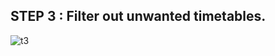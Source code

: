 ## STEP 3 : **Filter out unwanted timetables.**
![t3](https://user-images.githubusercontent.com/23183656/36531370-8cb377b2-17f8-11e8-8308-96f447a5c378.gif)



